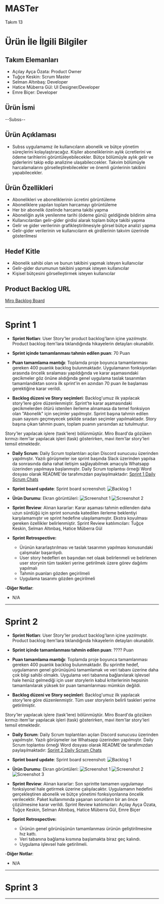 # **MASTer**

Takım 13

# Ürün İle İlgili Bilgiler

## Takım Elemanları

- Açılay Ayça Özata: Product Owner
- Tuğçe Keskin: Scrum Master
- Selman Altınbaş: Developer
- Hatice Müberra Gül: UI Designer/Developer
- Emre Biçer: Developer

## Ürün İsmi

--Subss--

## Ürün Açıklaması

- Subss uygulamamız ile kullanıcıların abonelik ve bütçe yönetim süreçlerini kolaylaştıracağız. Kişiler aboneliklerinin aylık ücretlerini ve ödeme tarihlerini görüntüleyebilecekler. Bütçe bölümüyle aylık gelir ve giderlerini takip edip analizine ulaşabileccekler. Takvim bölümüyle harcalamalarını görselleştirebilecekler ve önemli günlerinin takibini yapabilecekler. 

## Ürün Özellikleri

- Abonelikleri ve aboneliklerinin ücretini görüntüleme
- Aboneliklere yapılan toplam harcamayı görüntüleme
- Her bir abonelik özelinde harcama takibi yapma
- Aboneliğin aylık yenilenme tarihi (ödeme günü) geldiğinde bildirim alma
- Kullanıcılardan gelir-gider girdisi alarak toplam bütçe takibi yapma
- Gelir ve gider verilerinin grafikleştirilmesiyle görsel bütçe analizi yapma
- Gelir-gider verilerinin ve kullanıcıların ek girdilerinin takvim üzerinde gösterilmesi

## Hedef Kitle

- Abonelik sahibi olan ve bunun takibini yapmak isteyen kullanıcılar
- Gelir-gider durumunun takibini yapmak isteyen kullanıcılar
- Kişisel bütçesini görselleştirmek isteyen kullanıcılar

## Product Backlog URL

[Miro Backlog Board](https://miro.com/app/board/uXjVO43icbY=/)

---

# Sprint 1

- **Sprint Notları**: User Story'ler product backlog'ların içine yazılmıştır. Product backlog item'lara tıklandığında hikayelerin detayları okunabilir.

- **Sprint içinde tamamlanması tahmin edilen puan**: 70 Puan

- **Puan tamamlama mantığı**: Toplamda proje boyunca tamamlanması gereken 400 puanlık backlog bulunmaktadır. Uygulamanın fonksiyonları arasında öncelik sıralaması yapıldığında ve karar aşamasındaki gecikmeler göz önüne alıdığında genel uygulama taslak tasarımları tamamlandıktan sonra ilk sprint'in en azından 70 puan ile başlaması gerektiğine karar verildi.

- **Backlog düzeni ve Story seçimleri**: Backlog'umuz ilk yapılacak story'lere göre düzenlenmiştir. Sprint'te karar aşamasındaki gecikmelerden ötürü istenilen ilerleme alınamasa da temel fonksiyon olan "Abonelik" için seçimler yapılmıştır. Sprint başına tahmin edilen puan sayısını geçmeyecek şekilde sıradan seçimler yapılmaktadır. Story başına çıkan tahmin puanı, toplam puanın yarısından az tutulmuştur. 

Story'ler yapılacak işlere (task'lere) bölünmüştür. Miro Board'da gözüken kırmızı item'lar yapılacak işleri (task) gösterirken, mavi item'lar story'leri temsil etmektedir.

- **Daily Scrum**: Daily Scrum toplantıları açılan Discord sunucusu üzerinden yapılmıştır. Yazılı görüşmeler ise sprint başında Slack üzerinden yapılsa da sonrasında daha rahat iletişim sağlayabilmek amacıyla Whatsapp üzerinden yapılmaya başlanmıştır. Daily Scrum toplantısı örneği Word dosyası olarak README'de tarafımızdan paylaşılmaktadır: [Sprint 1 Daily Scrum Chats](https://github.com/tugcekeskin/Takim13-Bootcamp/blob/main/ProjectManagement/Sprint1Documents/daily-scrum.docx?raw=true)

- **Sprint board update**: Sprint board screenshot: 
![Backlog 1](https://github.com/tugcekeskin/Takim13-Bootcamp/blob/main/ProjectManagement/Sprint1Documents/backlog1.png?raw=true) 

- **Ürün Durumu**: Ekran görüntüleri:
  ![Screenshot 1](https://github.com/tugcekeskin/Takim13-Bootcamp/blob/main/ProjectManagement/Sprint1Documents/product1.png?raw=true)
  ![Screenshot 2](https://github.com/tugcekeskin/Takim13-Bootcamp/blob/main/ProjectManagement/Sprint1Documents/product2.png?raw=true)

- **Sprint Review**: 
Alınan kararlar: Karar aşaması tahmin edilenden daha uzun sürdüğü için sprint sonunda katedilen ilerleme beklentiyi karşılamamıştır ve sprint hedefine ulaşılamamıştır.  Ekstra koyulması gereken özellikler belirlenmiştir. Sprint Review katılımcıları: Tuğçe Keskin, Selman Altınbaş, Hatice Müberra Gül

- **Sprint Retrospective:**
  - Ürünün kararlaştırılması ve taslak tasarımın yapılması konusundaki çalışmalar başarılıydı.
  - User story hedefleri en başından net olaak belirlenmeli ve belirlenen user storynin tüm taskleri yerine getirilmek üzere görev dağılımı yapılmalı
  - Tahmin puanları gözden geçirilmeli 
  - Uygulama tasarımı gözden geçirilmeli
  
-**Diğer Notlar**:
- N/A

---

# Sprint 2

- **Sprint Notları**: User Story'ler product backlog'ların içine yazılmıştır. Product backlog item'lara tıklandığında hikayelerin detayları okunabilir.

- **Sprint içinde tamamlanması tahmin edilen puan**: ???? Puan

- **Puan tamamlama mantığı**: Toplamda proje boyunca tamamlanması gereken 400 puanlık backlog bulunmaktadır. Bu sprintte hedef, uygulamanın genel görünüşünü tamamlamak ve veri tabanı üzerine daha çok bilgi sahibi olmaktı. Uygulama veri tabanına bağlanılarak işlevsel hale henüz gelmediği için user storylerin kabul kriterlerinin hepsinin tamamlanılarak yüksek bir puan tamamlanması mümkün değildi. 

- **Backlog düzeni ve Story seçimleri**: Backlog'umuz ilk yapılacak story'lere göre düzenlenmiştir. Tüm user storylerin belirli taskleri yerine getirilmiştir.

Story'ler yapılacak işlere (task'lere) bölünmüştür. Miro Board'da gözüken kırmızı item'lar yapılacak işleri (task) gösterirken, mavi item'lar story'leri temsil etmektedir.

- **Daily Scrum**: Daily Scrum toplantıları açılan Discord sunucusu üzerinden yapılmıştır. Yazılı görüşmeler ise Whatsapp üzerinden yapılmıştır. Daily Scrum toplantısı örneği Word dosyası olarak README'de tarafımızdan paylaşılmaktadır: [Sprint 2 Daily Scrum Chats](https://github.com/tugcekeskin/Takim13-Bootcamp/blob/main/ProjectManagement/Sprint2Documents/daily-scrum.docx?raw=true)

- **Sprint board update**: Sprint board screenshot: 
![Backlog 1](!!!!!!!!!!!!!!!!!!!!!!!!!!!!!!!!) 

- **Ürün Durumu**: Ekran görüntüleri:
  ![Screenshot 1](https://github.com/tugcekeskin/Takim13-Bootcamp/blob/main/ProjectManagement/Sprint2Documents/product1.jpeg?raw=true)
  ![Screenshot 2](https://github.com/tugcekeskin/Takim13-Bootcamp/blob/main/ProjectManagement/Sprint2Documents/product2.jpeg?raw=true)
  ![Screenshot 3](https://github.com/tugcekeskin/Takim13-Bootcamp/blob/main/ProjectManagement/Sprint2Documents/product3.jpeg?raw=true)

- **Sprint Review**: 
Alınan kararlar: Son sprintte tamamen uygulamayı fonksiyonel hale getirmek üzerine çalışılacaktır. Uygulamanın hedefini gerçekleştiren abonelik ve bütçe yönetimi fonksiyonlarına öncelik verilecektir. Paket kullanımında yaşanan sorunların  bir an önce çözülmesine karar verildi. Sprint Review katılımcıları: Açılay Ayça Özata, Tuğçe Keskin, Selman Altınbaş, Hatice Müberra Gül, Emre Biçer

- **Sprint Retrospective:**
  - Ürünün genel görünüşünün tamamlanması ürünün geliştirilmesine hız kattı.
  - Veri tabanına bağlama kısmına başlamakta biraz geç kalındı.
  - Uygulama işlevsel hale getirilmeli.
  
-**Diğer Notlar**:
- N/A
---

# Sprint 3

---
